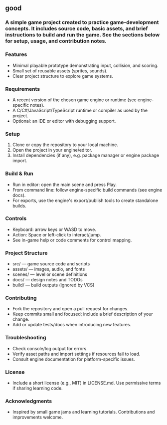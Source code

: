 ## good

### A simple game project created to practice game-development concepts. It includes source code, basic assets, and brief instructions to build and run the game. See the sections below for setup, usage, and contribution notes.

### Features
- Minimal playable prototype demonstrating input, collision, and scoring.
- Small set of reusable assets (sprites, sounds).
- Clear project structure to explore game systems.

### Requirements
- A recent version of the chosen game engine or runtime (see engine-specific notes).
- A C/C#/JavaScript/TypeScript runtime or compiler as used by the project.
- Optional: an IDE or editor with debugging support.

### Setup
1. Clone or copy the repository to your local machine.
2. Open the project in your engine/editor.
3. Install dependencies (if any), e.g. package manager or engine package import.

### Build & Run
- Run in editor: open the main scene and press Play.
- From command line: follow engine-specific build commands (see engine docs).
- For exports, use the engine's export/publish tools to create standalone builds.

### Controls
- Keyboard: arrow keys or WASD to move.
- Action: Space or left-click to interact/jump.
- See in-game help or code comments for control mapping.

### Project Structure
- src/ — game source code and scripts
- assets/ — images, audio, and fonts
- scenes/ — level or scene definitions
- docs/ — design notes and TODOs
- build/ — build outputs (ignored by VCS)

### Contributing
- Fork the repository and open a pull request for changes.
- Keep commits small and focused; include a brief description of your change.
- Add or update tests/docs when introducing new features.

### Troubleshooting
- Check console/log output for errors.
- Verify asset paths and import settings if resources fail to load.
- Consult engine documentation for platform-specific issues.

### License
- Include a short license (e.g., MIT) in LICENSE.md. Use permissive terms if sharing learning code.

### Acknowledgments
- Inspired by small game jams and learning tutorials. Contributions and improvements welcome.
